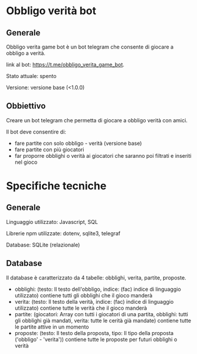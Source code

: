 # Obbligo verità bot
## Generale
Obbligo verita game bot è un bot telegram che consente di giocare a obbligo a verità.

link al bot: https://t.me/obbligo_verita_game_bot.

Stato attuale: spento

Versione: versione base (<1.0.0)

## Obbiettivo
Creare un bot telegram che permetta di giocare a obbligo verità con amici.

Il bot deve consentire di:
- fare partite con solo obbligo - verità (versione base)
- fare partite con più giocatori
- far proporre obblighi o verità ai giocatori che saranno poi filtrati e inseriti nel gioco

# Specifiche tecniche
## Generale
Linguaggio utilizzato: Javascript, SQL

Librerie npm utilizzate: dotenv, sqlite3, telegraf

Database: SQLite (relazionale)

## Database
Il database è caratterizzato da 4 tabelle: obblighi, verita, partite, proposte.

- obblighi: (testo: Il testo dell'obbligo, indice: (fac) indice di linguaggio utilizzato) contiene tutti gli obblighi che il gioco manderà
- verita:  (testo: Il testo della verità, indice: (fac) indice di linguaggio utilizzato) contiene tutte le verità che il gioco manderà
- partite: (giocatori: Array con tutti i giocatori di una partita, obblighi: tutti gli obblighi già mandati, verita: tutte le cerità già mandate) contiene tutte le partite attive in un momento
- proposte: (testo: Il testo della proposta, tipo: Il tipo della proposta ('obbligo' - 'verita')) contiene tutte le proposte per futuri obblighi o verità
